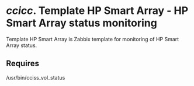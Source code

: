# *ccicc*. Template HP Smart Array - HP Smart Array status monitoring

Template HP Smart Array is Zabbix template for monitoring of HP Smart Array status.

## Requires

/usr/bin/cciss_vol_status
